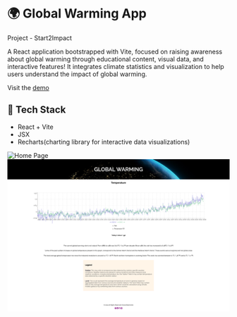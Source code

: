 # 🌍 Global Warming App
Project - Start2Impact

A React application bootstrapped with Vite, focused on raising awareness about global warming through educational content, visual data, and interactive features! It integrates climate statistics and visualization to help users understand the impact of global warming.

Visit the  [demo](https://graziabaiamonte.github.io/Global-warming-react/)

## 🚀 Tech Stack
- React + Vite 
- JSX
- Recharts(charting library for interactive data visualizations)


![Home Page](src/assets/homepage_global_warming.png)
![Detail Page](src/assets/inner_page_global_warming.png)
